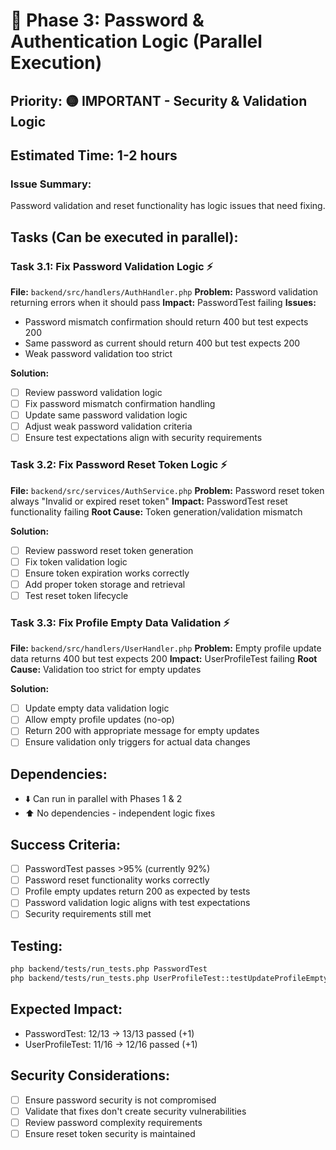 # 🔐 Phase 3: Password & Authentication Logic (Parallel Execution)

## Priority: 🟡 IMPORTANT - Security & Validation Logic
## Estimated Time: 1-2 hours

### Issue Summary:
Password validation and reset functionality has logic issues that need fixing.

## Tasks (Can be executed in parallel):

### Task 3.1: Fix Password Validation Logic ⚡
**File:** `backend/src/handlers/AuthHandler.php`
**Problem:** Password validation returning errors when it should pass
**Impact:** PasswordTest failing
**Issues:**
- Password mismatch confirmation should return 400 but test expects 200
- Same password as current should return 400 but test expects 200
- Weak password validation too strict

**Solution:**
- [ ] Review password validation logic
- [ ] Fix password mismatch confirmation handling
- [ ] Update same password validation logic
- [ ] Adjust weak password validation criteria
- [ ] Ensure test expectations align with security requirements

### Task 3.2: Fix Password Reset Token Logic ⚡
**File:** `backend/src/services/AuthService.php`
**Problem:** Password reset token always "Invalid or expired reset token"
**Impact:** PasswordTest reset functionality failing
**Root Cause:** Token generation/validation mismatch

**Solution:**
- [ ] Review password reset token generation
- [ ] Fix token validation logic
- [ ] Ensure token expiration works correctly
- [ ] Add proper token storage and retrieval
- [ ] Test reset token lifecycle

### Task 3.3: Fix Profile Empty Data Validation ⚡
**File:** `backend/src/handlers/UserHandler.php`
**Problem:** Empty profile update data returns 400 but test expects 200
**Impact:** UserProfileTest failing
**Root Cause:** Validation too strict for empty updates

**Solution:**
- [ ] Update empty data validation logic
- [ ] Allow empty profile updates (no-op)
- [ ] Return 200 with appropriate message for empty updates
- [ ] Ensure validation only triggers for actual data changes

## Dependencies:
- ⬇️ Can run in parallel with Phases 1 & 2
- ⬆️ No dependencies - independent logic fixes

## Success Criteria:
- [ ] PasswordTest passes >95% (currently 92%)
- [ ] Password reset functionality works correctly
- [ ] Profile empty updates return 200 as expected by tests
- [ ] Password validation logic aligns with test expectations
- [ ] Security requirements still met

## Testing:
```bash
php backend/tests/run_tests.php PasswordTest
php backend/tests/run_tests.php UserProfileTest::testUpdateProfileEmptyData
```

## Expected Impact:
- PasswordTest: 12/13 → 13/13 passed (+1)
- UserProfileTest: 11/16 → 12/16 passed (+1)

## Security Considerations:
- [ ] Ensure password security is not compromised
- [ ] Validate that fixes don't create security vulnerabilities
- [ ] Review password complexity requirements
- [ ] Ensure reset token security is maintained